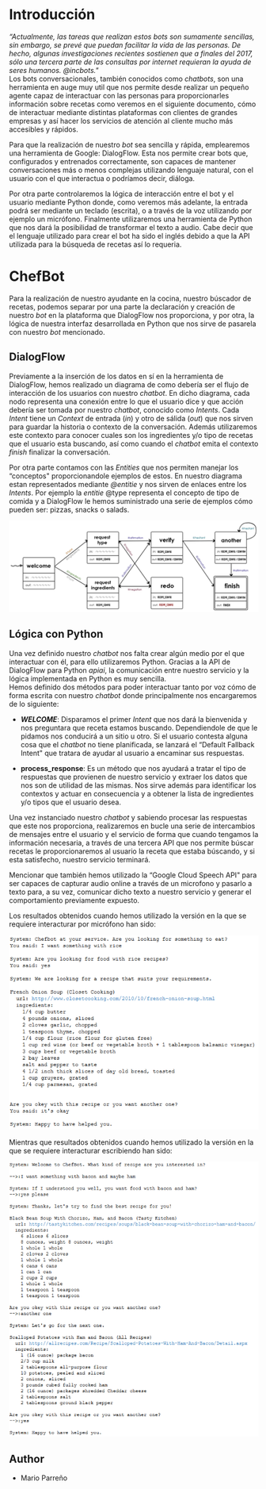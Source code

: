 Introducción
============

*“Actualmente, las tareas que realizan estos bots son sumamente
sencillas, sin embargo, se prevé que puedan facilitar la vida de las
personas. De hecho, algunas investigaciones recientes sostienen que a
finales del 2017, sólo una tercera parte de las consultas por internet
requieran la ayuda de seres humanos. @incbots."*\
Los bots conversacionales, también conocidos como *chatbots*, son una
herramienta en auge muy util que nos permite desde realizar un pequeño
agente capaz de interactuar con las personas para proporcionarles
información sobre recetas como veremos en el siguiente documento, cómo
de interactuar mediante distintas plataformas con clientes de grandes
empresas y así hacer los servicios de atención al cliente mucho más
accesibles y rápidos.

Para que la realización de nuestro *bot* sea sencilla y rápida,
emplearemos una herramienta de Google: DialogFlow. Esta nos permite
crear bots que, configurados y entrenados correctamente, son capaces de
mantener conversaciones más o menos complejas utilizando lenguaje
natural, con el usuario con el que interactua o podríamos decir,
diáloga.

Por otra parte controlaremos la lógica de interacción entre el bot y el
usuario mediante Python donde, como veremos más adelante, la entrada
podrá ser mediante un teclado (escrita), o a través de la voz utilizando
por ejemplo un micrófono. Finalmente utilizaremos una herramienta de
Python que nos dará la posibilidad de transformar el texto a audio. Cabe
decir que el lenguaje utilizado para crear el bot ha sido el inglés
debido a que la API utilizada para la búsqueda de recetas así lo
requeria.

ChefBot
=======

Para la realización de nuestro ayudante en la cocina, nuestro búscador
de recetas, podemos separar por una parte la declaración y creación de
nuestro *bot* en la plataforma que DialogFlow nos proporciona, y por
otra, la lógica de nuestra interfaz desarrollada en Python que nos sirve
de pasarela con nuestro *bot* mencionado.

DialogFlow
----------

Previamente a la inserción de los datos en sí en la herramienta de
DialogFlow, hemos realizado un diagrama de como debería ser el flujo de
interacción de los usuarios con nuestro *chatbot*. En
dicho diagrama, cada nodo representa una conexión entre lo que el
usuario dice y que acción debería ser tomada por nuestro *chatbot*,
conocido como *Intents*. Cada *Intent* tiene un *Context* de entrada
(*in*) y otro de sálida (*out*) que nos sirven para guardar la historia
o contexto de la conversación. Además utilizaremos este contexto para
conocer cuales son los ingredientes y/o tipo de recetas que el usuario
esta buscando, así como cuando el *chatbot* emita el contexto *finish*
finalizar la conversación.

Por otra parte contamos con las *Entities* que nos permiten manejar los
“conceptos" proporcionandole ejemplos de estos. En nuestro diagrama
estan representados mediante *@entitie* y nos sirven de enlaces entre
los *Intents*. Por ejemplo la *entitie* @type representa el concepto de
tipo de comida y a DialogFlow le hemos suministrado una serie de
ejemplos cómo pueden ser: pizzas, snacks o salads.

![Diagrama](https://github.com/MarioProjects/ChefBot/blob/master/diagrama.jpg)

Lógica con Python
-----------------

Una vez definido nuestro *chatbot* nos falta crear algún medio por el
que interactuar con él, para ello utilizaremos Python. Gracias a la API
de DialogFlow para Python *apiai*, la comunicación entre nuestro
servicio y la lógica implementada en Python es muy sencilla.\
Hemos definido dos métodos para poder interactuar tanto por voz cómo de
forma escrita con nuestro *chatbot* donde principalmente nos
encargaremos de lo siguiente:

-   ***WELCOME***: Disparamos el primer *Intent* que nos dará la
    bienvenida y nos preguntara que receta estamos buscando.
    Dependiendole de que le pidamos nos conducirá a un sitio u otro. Si
    el usuario contesta alguna cosa que el *chatbot* no tiene
    planificada, se lanzará el “Default Fallback Intent" que tratara de
    ayudar al usuario a encaminar sus respuestas.

-   **process\_response**: Es un método que nos ayudará a tratar el tipo
    de respuestas que provienen de nuestro servicio y extraer los datos
    que nos son de utilidad de las mismas. Nos sirve además para
    identificar los contextos y actuar en consecuencia y a obtener la
    lista de ingredientes y/o tipos que el usuario desea.

Una vez instanciado nuestro *chatbot* y sabiendo procesar las respuestas
que este nos proporciona, realizaremos en bucle una serie de
intercambios de mensajes entre el usuario y el servicio de forma que
cuando tengamos la información necesaria, a través de una tercera API
que nos permite búscar recetas le proporcionaremos al usuario la receta
que estaba búscando, y si esta satisfecho, nuestro servicio terminará.

Mencionar que también hemos utilizado la “Google Cloud Speech API" para
ser capaces de capturar audio online a través de un microfono y pasarlo
a texto para, a su vez, comunicar dicho texto a nuestro servicio y
generar el comportamiento previamente expuesto.

Los resultados obtenidos cuando hemos utilizado la versión en la que se requiere interacturar por micrófono han sido:

![Results Speech](https://github.com/MarioProjects/ChefBot/blob/master/speechBot1.PNG)

Mientras que resultados obtenidos cuando hemos utilizado la versión en la que se requiere interacturar escribiendo han sido:

![Results Text](https://github.com/MarioProjects/ChefBot/blob/master/textBot2.PNG)


## Author
 - Mario Parreño 
